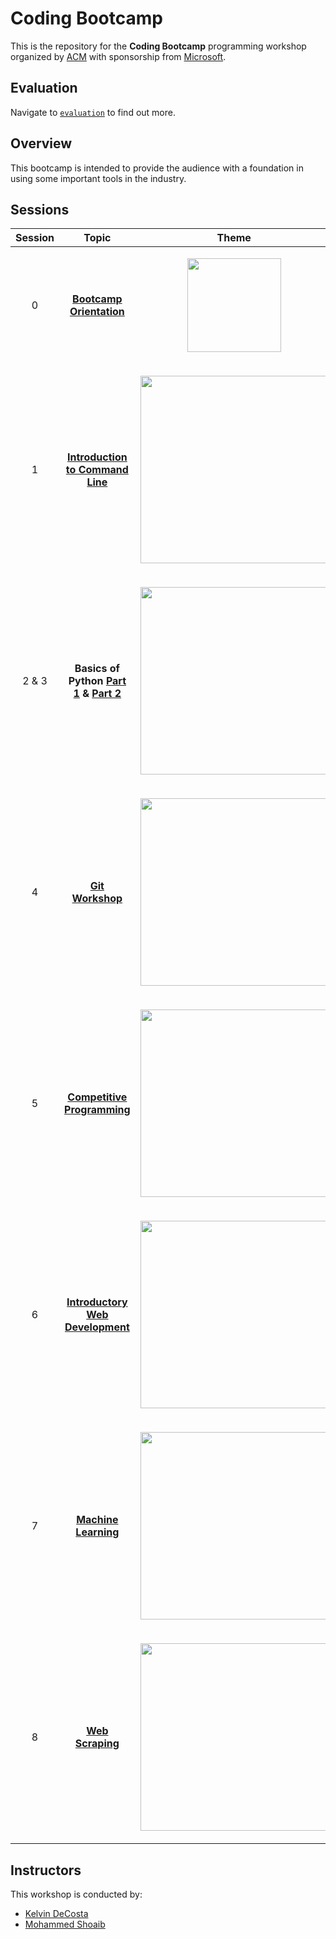 # Coding Bootcamp

This is the repository for the **Coding Bootcamp** programming workshop organized by [ACM](https://github.com/acmbpdc) with sponsorship from [Microsoft](https://studentpartners.microsoft.com).

## Evaluation

Navigate to [`evaluation`](./evaluation/) to find out more.

## Overview

This bootcamp is intended to provide the audience with a foundation in using some important tools in the industry.

## Sessions

| Session | Topic | Theme|
| :-----: |:-------------:| :-----:|
| 0 | [**Bootcamp Orientation**](sessions/00-bootcamp-orientation) |<p align="center"><img src="assets/acm.png" height="150"></p>|
| 1 | [**Introduction to Command Line**](sessions/01-introduction-to-command-line) |<p align="center"><img src="assets/stranger-things.jpg" width="300"></p>|
| 2 & 3| **Basics of Python** [**Part 1**](sessions/02-basics-of-python) **&** [**Part 2**](sessions/03-basics-of-python) |<p align="center"><img src="assets/harry-potter.png" width="300"></p>|
| 4 | [**Git Workshop**](sessions/04-git-workshop) |<p align="center"><img src="assets/marvel.png" width="300"></p>|
| 5 | [**Competitive Programming**](sessions/05-competitive-programming) |<p align="center"><img src="assets/sherlock.jpg" width="300"></p>|
| 6 | [**Introductory Web Development**](sessions/06-introductory-web-development) |<p align="center"><img src="assets/pokemon.webp" width="300"></p>|
| 7 | [**Machine Learning**](sessions/07-machine-learning) |<p align="center"><img src="assets/starwars.png" width="300"></p>|
| 8 | [**Web Scraping**](sessions/08-web-scraping) |<p align="center"><img src="assets/batman.jpg" width="300"></p>|

## Instructors

This workshop is conducted by:

*   [Kelvin DeCosta](https://github.com/kelvindecosta)
*   [Mohammed Shoaib](https://github.com/Mohammed-Shoaib)
